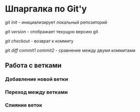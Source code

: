 # Шпаргалка по Git'у

*git init* - инициализирует локальный репозиторий

*git version* - отображает текущую версию git

*git checkout* - возврат к коммиту

*git diff commit1 commit2* - сравнение между двумя коммитами

## Работа с ветками

### Добавление новой ветки

### Переход между ветками

### Слияние веток

